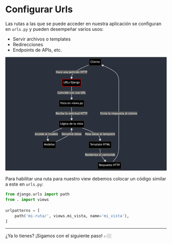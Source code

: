 # Configurar Urls

Las rutas a las que se puede acceder en nuestra aplicación se configuran en `urls.py` y pueden desempeñar varios usos:

- Servir archivos o templates
- Redirecciones
- Endpoints de APIs, etc.

![Diagrama de MVT, urls](img/request-response-django-urls.png)

Para habilitar una ruta para nuestro view debemos colocar un código similar a este en `urls.py`:

```python
from django.urls import path
from . import views

urlpatterns = [
    path('mi-ruta/', views.mi_vista, name='mi_vista'),
]
```

---

¿Ya lo tienes? ¡Sigamos con el siguiente paso! 👉🏼